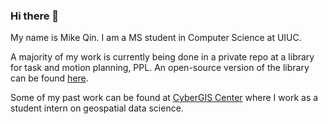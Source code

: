 ### Hi there 👋

My name is Mike Qin. I am a MS student in Computer Science at UIUC. 

A majority of my work is currently being done in a private repo at a library for task and motion planning, PPL. An open-source version of the library can be found [here](https://github.com/parasollab/open-ppl.git).

Some of my past work can be found at [CyberGIS Center](https://github.com/cybergis) where I work as a student intern on geospatial data science.


<!--
**mikeqin2/mikeqin2** is a ✨ _special_ ✨ repository because its `README.md` (this file) appears on your GitHub profile.

Here are some ideas to get you started:

- 🔭 I’m currently working on ...
- 🌱 I’m currently learning ...
- 👯 I’m looking to collaborate on ...
- 🤔 I’m looking for help with ...
- 💬 Ask me about ...
- 📫 How to reach me: ...
- 😄 Pronouns: ...
- ⚡ Fun fact: ...
-->
